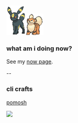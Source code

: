 <div align="">

<img width="48" src="./197.gif" />
<img width="45" src="./58.gif" />

### what am i doing now?
See my [now page](https://blog.madelen.me/now).

--
<br />

### cli crafts
[pomosh](https://github.com/rolemadelen/pomosh)

<!--
<div>
<h4>Front-End</h4>
  <a href="#"><img alt="JavaScript" src="https://img.shields.io/badge/JavaScript-F7DF1E?style=flat&logo=JavaScript&logoColor=white"></a>
  <a href="#"><img alt="HTML5" src="https://img.shields.io/badge/HTML5-E34F26?logo=HTML5&logoColor=white"></a>
  <a href="#"><img alt="CSS3" src="https://img.shields.io/badge/CSS3-1572B6?logo=CSS3&logoColor=white"></a>
  <a href="#"><img alt="TypeScript" src="https://img.shields.io/badge/TypeScript-3178C6?logo=TypeScript&logoColor=white"></a>
  <img src="https://img.shields.io/badge/SASS-CC6699?style=flat&logo=sass&logoColor=white" />
  <img src="https://img.shields.io/badge/TailwindCSS-06B6D4?style=flat&logo=tailwindcss&logoColor=white" />
</div>
  
  <div>
    <h4>Framework / Library</h4>
  <img alt="React" src="https://img.shields.io/badge/React-61DAFB?logo=React&logoColor=white">
  <img alt="svelte" src="https://img.shields.io/badge/Svelte-f23f00?logo=svelte&logoColor=white">
  <img alt="next.js" src="https://img.shields.io/badge/Next.js-000000?logo=nextdotjs&logoColor=white">
  <img alt="redux" src="https://img.shields.io/badge/Redux-764ABC?logo=redux&logoColor=white">
  <img alt="recoil" src="https://img.shields.io/badge/Recoil-3578e5?logo=recoil&logoColor=white">
  <img alt="vite" src="https://img.shields.io/badge/Vite-646CFF?logo=vite&logoColor=white">
</div>


<div>
  <h4>Back-End</h4>
  <img alt="Node.js" src="https://img.shields.io/badge/Node.js-73b759?logo=nodedotjs&logoColor=white">
  <img alt="Express.js" src="https://img.shields.io/badge/Express-fff?logo=express&logoColor=black">
  <img alt="Ruby" src="https://img.shields.io/badge/Ruby-bc110f?logo=ruby&logoColor=white">
</div>

<div>
  <h4>Database / Hosting</h4>
  <img alt="postgresql" src="https://img.shields.io/badge/PostgreSQL-1e5287?logo=postgresql&logoColor=white">
<img alt="mongodb" src="https://img.shields.io/badge/MongoDB-2c934f?logo=mongodb&logoColor=white">
  <img alt="supabase" src="https://img.shields.io/badge/Supabase-000?logo=supabase&logoColor=1c7d50">
  <img alt="vercel" src="https://img.shields.io/badge/Vercel-000?logo=vercel&logoColor=white">
  <img alt="netlify" src="https://img.shields.io/badge/Netlify-00beab?logo=netlify&logoColor=white">
</div>

</div>

-->
  <img src="https://capsule-render.vercel.app/api?type=waving&color=77b9f6&section=footer&" />
